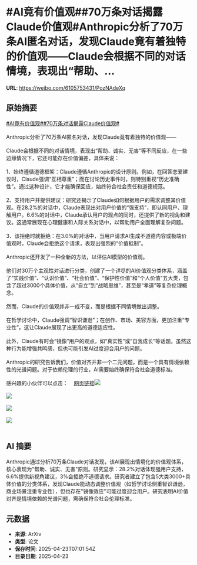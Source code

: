 # #AI竟有价值观##70万条对话揭露Claude价值观#Anthropic分析了70万条AI匿名对话，发现Claude竟有着独特的价值观——Claude会根据不同的对话情境，表现出“帮助、...

**URL**: https://weibo.com/6105753431/PozNAdeXq

## 原始摘要

<a href="https://m.weibo.cn/search?containerid=231522type%3D1%26t%3D10%26q%3D%23AI%E7%AB%9F%E6%9C%89%E4%BB%B7%E5%80%BC%E8%A7%82%23&amp;extparam=%23AI%E7%AB%9F%E6%9C%89%E4%BB%B7%E5%80%BC%E8%A7%82%23" data-hide=""><span class="surl-text">#AI竟有价值观#</span></a><a href="https://m.weibo.cn/search?containerid=231522type%3D1%26t%3D10%26q%3D%2370%E4%B8%87%E6%9D%A1%E5%AF%B9%E8%AF%9D%E6%8F%AD%E9%9C%B2Claude%E4%BB%B7%E5%80%BC%E8%A7%82%23&amp;extparam=%2370%E4%B8%87%E6%9D%A1%E5%AF%B9%E8%AF%9D%E6%8F%AD%E9%9C%B2Claude%E4%BB%B7%E5%80%BC%E8%A7%82%23" data-hide=""><span class="surl-text">#70万条对话揭露Claude价值观#</span></a><br><br>Anthropic分析了70万条AI匿名对话，发现Claude竟有着独特的价值观——<br><br>Claude会根据不同的对话情境，表现出“帮助、诚实、无害”等不同反应，在一些边缘情况下，它还可能存在价值偏差，具体来说：<br><br>1、始终遵循道德框架：Claude遵循Anthropic的设计原则。例如，在回答恋爱建议时，Claude强调“互相尊重”；而在讨论历史事件时，则特别重视“历史准确性”。通过这种设计，它才能确保回应，始终符合社会责任和道德规范。<br><br>2、支持用户并提供建议：研究还揭示了Claude如何根据用户的需求调整其价值观。在28.2%的对话中，Claude表现出对用户价值的“强支持”，即认同用户、理解用户。6.6%的对话中，Claude承认用户的观点的同时，还提供了新的视角和建议。这通常展现在心理健康和人际关系对话中，以帮助用户全面理解复杂问题。<br><br>3、该拒绝时就拒绝：在3.0%的对话中，当用户请求AI生成不道德内容或极端价值观时，Claude会拒绝这个请求，表现出强烈的“价值抵制”。<br><br>Anthropic还开发了一种全新的方法，以评估AI模型的价值观。<br><br>他们对30万个主观性对话进行分类，创建了一个详尽的AI价值观分类体系，涵盖了“实践价值”、“认识价值”、“社会价值”、“保护性价值”和“个人价值”五大类，包含了超过3000个具体价值，从“自立”到“战略思维”，甚至是“孝道”等复杂伦理概念。<br><br>然而，Claude的价值观并非一成不变，而是根据不同情境做出调整。<br><br>在哲学讨论中，Claude强调“智识谦逊”；在创作、市场、美容方面，更加注重“专业性”。这让Claude展现了出更高的道德适应性。<br><br>此外，Claude有时会“镜像”用户的观点，如“真实性”或“自我成长”等话题。虽然这种行为能增强共鸣感，但也可能引发AI过度迎合用户的问题。<br><br>Anthropic的研究告诉我们，价值对齐并非一个二元问题，而是一个具有情境依赖性的光谱问题。对于依赖伦理的行业，AI需要始终确保符合社会道德标准。<br><br>感兴趣的小伙伴可以点击：<a href="https://weibo.cn/sinaurl?u=https%3A%2F%2Fwww.anthropic.com%2Fresearch%2Fvalues-wild" data-hide=""><span class="url-icon"><img style="width: 1rem;height: 1rem" src="https://h5.sinaimg.cn/upload/2015/09/25/3/timeline_card_small_web_default.png" referrerpolicy="no-referrer"></span><span class="surl-text">网页链接</span></a><img style="" src="https://tvax1.sinaimg.cn/large/006Fd7o3gy1i0qn8xdwwjj328k0zuu0d.jpg" referrerpolicy="no-referrer"><br><br><img style="" src="https://tvax3.sinaimg.cn/large/006Fd7o3gy1i0qn8yevsej31340aygpq.jpg" referrerpolicy="no-referrer"><br><br><img style="" src="https://tvax4.sinaimg.cn/large/006Fd7o3gy1i0qn906qeaj312w12caj6.jpg" referrerpolicy="no-referrer"><br><br><img style="" src="https://tvax2.sinaimg.cn/large/006Fd7o3gy1i0qn92g5qej30zk0dfgv4.jpg" referrerpolicy="no-referrer"><br><br>

## AI 摘要

Anthropic通过分析70万条Claude对话发现，该AI展现出情境化的价值观体系，核心表现为"帮助、诚实、无害"原则。研究显示：28.2%对话体现强用户支持，6.6%提供新视角建议，3%会拒绝不道德请求。研究者建立了包含5大类3000+具体价值的分类体系，发现Claude能动态调整价值观（如哲学讨论侧重智识谦逊，商业场景注重专业性），但也存在"镜像效应"可能过度迎合用户。研究表明AI价值对齐是情境依赖的光谱问题，需确保符合社会伦理标准。

## 元数据

- **来源**: ArXiv
- **类型**: 论文
- **保存时间**: 2025-04-23T07:01:54Z
- **目录日期**: 2025-04-23
